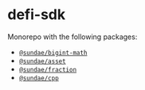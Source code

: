 # defi-sdk

Monorepo with the following packages:

- [`@sundae/bigint-math`](./packages/bigint-math/README.md)
- [`@sundae/asset`](./packages/asset/README.md)
- [`@sundae/fraction`](./packages/fraction/README.md)
- [`@sundae/cpp`](./packages/cpp/README.md)

